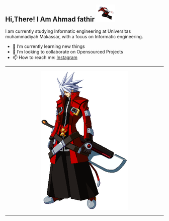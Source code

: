 <h2>
Hi,There! I Am Ahmad fathir 
<img src="https://github.com/AhmadFathir/AhmadFathir/blob/main/gif/Ragna%20the%20Bloodedge%20(BlazBlue)%20GIF%20Animations%20(5).gif" width="60"/></h2> 

I am currently studying Informatic engineering at Universitas muhammadiyah Makassar, with a focus on Informatic engineering.


<!-- - 🔭 I’m currently working with many [organizations](https://coconut.or.id/contact)-->
- 🌱 I’m currently learning new things
- 👯 I’m looking to collaborate on Opensourced Projects
- 📫 How to reach me: [Instagram](https://www.instagram.com/ahmadfathir19/)
<!-- - I am a former candidate member at [Coconut](https://Coconut.or.id) batch 012, and will join Coconut again in 2023 as class 013-->
<hr>
<center><img src="https://github.com/AhmadFathir/AhmadFathir/blob/main/gif/Ragna%20the%20Bloodedge%20(BlazBlue)%20GIF%20Animations.gif"/></center>
<hr>
